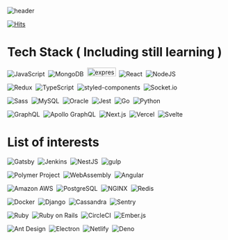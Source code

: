 ![header](https://capsule-render.vercel.app/api?type=rect&color=gradient&height=300&section=header&text=SynCROSS&fontSize=90)

[![Hits](https://hits.seeyoufarm.com/api/count/incr/badge.svg?url=https%3A%2F%2Fgithub.com%2FSynCROSS&count_bg=%2324292E&title_bg=%2324292E&icon=github.svg&icon_color=%23FFFFFF&title=Watch&edge_flat=true)](https://hits.seeyoufarm.com)

# Tech Stack ( Including still learning )

<img src="https://img.shields.io/badge/JavaScript-F7DF1E?style=flat-square&logo=Javascript&logoColor=white" alt="JavaScript"/>&nbsp;
<img src="https://img.shields.io/badge/MongoDB-47A248?style=flat-square&logo=MongoDB&logoColor=white" alt="MongoDB"/>&nbsp;
<img src="https://camo.githubusercontent.com/0566752248b4b31b2c4bdc583404e41066bd0b6726f310b73e1140deefcc31ac/68747470733a2f2f692e636c6f756475702e636f6d2f7a6659366c4c376546612d3330303078333030302e706e67" alt="express" width="65.95744680851064" height="20"/>&nbsp;
<img src="https://img.shields.io/badge/React-61DAFB?style=flat-square&logo=React&logoColor=white" alt="React"/>&nbsp;
<img src="https://img.shields.io/badge/NodeJS-339933?style=flat-square&logo=Node.js&logoColor=white" alt="NodeJS"/>&nbsp;

<img src="https://img.shields.io/badge/Redux-764ABC?style=flat-square&logo=Redux&logoColor=white" alt="Redux"/>&nbsp;
<img src="https://img.shields.io/badge/TypeScript-007ACC?style=flat-square&logo=TypeScript&logoColor=white" alt="TypeScript"/>&nbsp;
<img src="https://img.shields.io/badge/styled--components-DB7093?style=flat-square&logo=styled-components&logoColor=white" alt="styled-components"/>&nbsp;
<img src="https://img.shields.io/badge/Socket.io-010101?style=flat-square&logo=Socket.io&logoColor=white" alt="Socket.io"/>&nbsp;

<img src="https://img.shields.io/badge/Sass-CC6699?style=flat-square&logo=Sass&logoColor=white" alt="Sass"/>&nbsp;
<img src="https://img.shields.io/badge/MySQL-4479A1?style=flat-square&logo=MySQL&logoColor=white" alt="MySQL"/>&nbsp;
<img src="https://img.shields.io/badge/Oracle-F80000?style=flat-square&logo=Oracle&logoColor=white" alt="Oracle">&nbsp;
<img
  src="https://img.shields.io/badge/Jest-C21325?style=flat-square&logo=Jest&logoColor=white"
  alt="Jest"
/>&nbsp;
<img
  src="https://img.shields.io/badge/Go-00ADD8?style=flat-square&logo=Go&logoColor=white"
  alt="Go"
/>&nbsp;
<img
  src="https://img.shields.io/badge/Python-3776AB?style=flat-square&logo=Python&logoColor=white"
  alt="Python"
/>&nbsp;

<img
  src="https://img.shields.io/badge/GraphQL-E10098?style=flat-square&logo=GraphQL&logoColor=white"
  alt="GraphQL"
/>&nbsp;
<img
  src="https://img.shields.io/badge/Apollo%20GraphQL-311C87?style=flat-square&logo=Apollo%20GraphQL&logoColor=white"
  alt="Apollo GraphQL"
/>&nbsp;
<img
  src="https://img.shields.io/badge/Next.js-000000?style=flat-square&logo=Next.js&logoColor=white"
  alt="Next.js"
/>&nbsp;
<img
  src="https://img.shields.io/badge/Vercel-000000?style=flat-square&logo=Vercel&logoColor=white"
  alt="Vercel"
/>&nbsp;
<img
  src="https://img.shields.io/badge/Svelte-FF3E00?style=flat-square&logo=Svelte&logoColor=white"
  alt="Svelte"
/>&nbsp;

# List of interests

<img
  src="https://img.shields.io/badge/Gatsby-663399?style=flat-square&logo=Gatsby&logoColor=white"
  alt="Gatsby"
/>&nbsp;
<img
  src="https://img.shields.io/badge/Jenkins-D24939?style=flat-square&logo=Jenkins&logoColor=white"
  alt="Jenkins"
/>&nbsp;
<img
  src="https://img.shields.io/badge/NestJS-E0234E?style=flat-square&logo=NestJS&logoColor=white"
  alt="NestJS"
/>&nbsp;
<img
  src="https://img.shields.io/badge/gulp-CF4647?style=flat-square&logo=gulp&logoColor=white"
  alt="gulp"
/>&nbsp;

<img
  src="https://img.shields.io/badge/Polymer%20Project-FF4470?style=flat-square&logo=Polymer%20Project&logoColor=white"
  alt="Polymer Project"
/>&nbsp;
<img
  src="https://img.shields.io/badge/WebAssembly-654FF0?style=flat-square&logo=WebAssembly&logoColor=white"
  alt="WebAssembly"
/>&nbsp;
<img
  src="https://img.shields.io/badge/Angular-DD0031?style=flat-square&logo=Angular&logoColor=white"
  alt="Angular"
/>&nbsp;

<img
  src="https://img.shields.io/badge/Amazon%20AWS-232F3E?style=flat-square&logo=NestJS&logoColor=white"
  alt="Amazon AWS"
/>&nbsp;
<img
  src="https://img.shields.io/badge/PostgreSQL-336791?style=flat-square&logo=PostgreSQL&logoColor=white"
  alt="PostgreSQL"
/>&nbsp;
<img
  src="https://img.shields.io/badge/NGINX-269539?style=flat-square&logo=NGINX&logoColor=white"
  alt="NGINX"
/>&nbsp;
<img
  src="https://img.shields.io/badge/Redis-DC382D?style=flat-square&logo=Redis&logoColor=white"
  alt="Redis"
/>&nbsp;

<img
  src="https://img.shields.io/badge/Docker-2496ED?style=flat-square&logo=Docker&logoColor=white"
  alt="Docker"
/>&nbsp;
<img
  src="https://img.shields.io/badge/Django-092E20?style=flat-square&logo=Django&logoColor=white"
  alt="Django"
/>&nbsp;
<img
  src="https://img.shields.io/badge/Cassandra-1287B1?style=flat-square&logo=Apache%20Cassandra&logoColor=white"
  alt="Cassandra"
/>&nbsp;
<img
  src="https://img.shields.io/badge/Sentry-FB4226?style=flat-square&logo=Sentry&logoColor=white"
  alt="Sentry"
/>&nbsp;

<img
  src="https://img.shields.io/badge/Ruby-CC342D?style=flat-square&logo=Ruby&logoColor=white"
  alt="Ruby"
/>&nbsp;
<img
  src="https://img.shields.io/badge/Ruby%20on%20Rails-CC342D?style=flat-square&logo=Ruby%20on%20Rails&logoColor=white"
  alt="Ruby on Rails"
/>&nbsp;
<img
  src="https://img.shields.io/badge/CircleCI-343434?style=flat-square&logo=CircleCI&logoColor=white"
  alt="CircleCI"
/>&nbsp;
<img
  src="https://img.shields.io/badge/Ember.js-E04E39?style=flat-square&logo=Ember.js&logoColor=white"
  alt="Ember.js"
/>&nbsp;

<img
  src="https://img.shields.io/badge/Ant%20Design.js-E04E39?style=flat-square&logo=Ant%20Design&logoColor=white"
  alt="Ant Design"
/>&nbsp;
<img
  src="https://img.shields.io/badge/Electron-47848F?style=flat-square&logo=Electron&logoColor=white"
  alt="Electron"
/>&nbsp;
<img
  src="https://img.shields.io/badge/Netlify-00C7B7?style=flat-square&logo=Netlify&logoColor=white"
  alt="Netlify"
/>&nbsp;
<img
  src="https://img.shields.io/badge/Deno-000000?style=flat-square&logo=Deno&logoColor=white"
  alt="Deno"
/>&nbsp;
